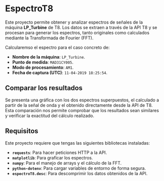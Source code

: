 # EspectroT8

Este proyecto permite obtener y analizar espectros de señales de la máquina **LP_Turbine** de T8. Los datos se extraen a través de la API T8 y se procesan para generar los espectros, tanto originales como calculados mediante la Transformada de Fourier (FFT).

Calcularemso el espectro para el caso concreto de:
- **Nombre de la máquina**: `LP_Turbine`.
- **Punto de medida**: `MAD31CY005`.
- **Modo de procesamiento**: `AM1`.
- **Fecha de captura (UTC)**: `11-04-2019 18:25:54`.


## Comparar los resultados

Se presenta una gráfica con los dos espectros superpuestos, el calculado a partir de la señal de onda y el obtenido directamente desde la API de T8. Esta comparación nos permite comprobar que los resultados sean similares y verificar la exactitud del cálculo realizado.


## Requisitos

Este proyecto requiere que tengas las siguientes bibliotecas instaladas:

- **`requests`**: Para hacer peticiones HTTP a la API.
- **`matplotlib`**: Para graficar los espectros.
- **`numpy`**: Para el manejo de arrays y el cálculo de la FFT.
- **`python-dotenv`**: Para cargar variables de entorno de forma segura.
- **`espectroT8.desc`**: Para descomprimir los datos obtenidos de la API.